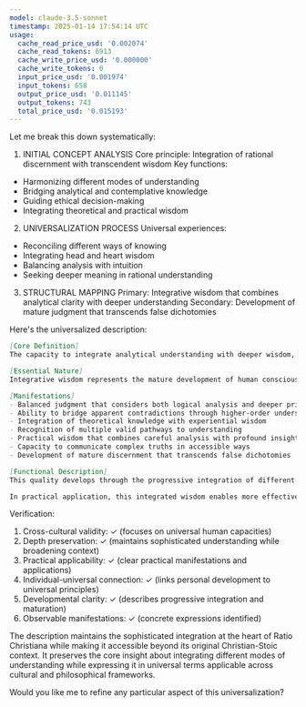 ```yaml
---
model: claude-3.5-sonnet
timestamp: 2025-01-14 17:54:14 UTC
usage:
  cache_read_price_usd: '0.002074'
  cache_read_tokens: 6913
  cache_write_price_usd: '0.000000'
  cache_write_tokens: 0
  input_price_usd: '0.001974'
  input_tokens: 658
  output_price_usd: '0.011145'
  output_tokens: 743
  total_price_usd: '0.015193'
---
```


Let me break this down systematically:

1. INITIAL CONCEPT ANALYSIS
Core principle: Integration of rational discernment with transcendent wisdom
Key functions:
- Harmonizing different modes of understanding
- Bridging analytical and contemplative knowledge
- Guiding ethical decision-making
- Integrating theoretical and practical wisdom

2. UNIVERSALIZATION PROCESS
Universal experiences:
- Reconciling different ways of knowing
- Integrating head and heart wisdom
- Balancing analysis with intuition
- Seeking deeper meaning in rational understanding

3. STRUCTURAL MAPPING
Primary: Integrative wisdom that combines analytical clarity with deeper understanding
Secondary: Development of mature judgment that transcends false dichotomies

Here's the universalized description:

```markdown
[Core Definition]
The capacity to integrate analytical understanding with deeper wisdom, combining clear discernment with profound insight. This quality enables one to approach truth through multiple complementary pathways while maintaining both intellectual rigor and openness to transcendent understanding.

[Essential Nature]
Integrative wisdom represents the mature development of human consciousness where different modes of understanding are harmoniously unified rather than conflicting. It manifests as the ability to engage both critical thinking and deeper intuitive knowledge, without sacrificing either clarity or depth. This quality enables one to navigate complex situations with both careful analysis and holistic understanding, recognizing that truth often requires multiple complementary approaches to be fully grasped.

[Manifestations]
- Balanced judgment that considers both logical analysis and deeper principles
- Ability to bridge apparent contradictions through higher-order understanding
- Integration of theoretical knowledge with experiential wisdom
- Recognition of multiple valid pathways to understanding
- Practical wisdom that combines careful analysis with profound insight
- Capacity to communicate complex truths in accessible ways
- Development of mature discernment that transcends false dichotomies

[Functional Description]
This quality develops through the progressive integration of different modes of knowing, starting with the recognition that truth can be approached through multiple complementary pathways. It involves cultivating both analytical precision and deeper insight, eventually leading to a unified understanding that transcends but includes both. The process requires ongoing practice in holding multiple perspectives while maintaining clear discernment.

In practical application, this integrated wisdom enables more effective decision-making by drawing on both careful analysis and deeper understanding. It allows one to navigate complex situations with greater clarity and depth, while maintaining the ability to communicate insights effectively to others. This quality is particularly valuable in leadership, education, and any context requiring both clear thinking and profound understanding.
```

Verification:
1. Cross-cultural validity: ✓ (focuses on universal human capacities)
2. Depth preservation: ✓ (maintains sophisticated understanding while broadening context)
3. Practical applicability: ✓ (clear practical manifestations and applications)
4. Individual-universal connection: ✓ (links personal development to universal principles)
5. Developmental clarity: ✓ (describes progressive integration and maturation)
6. Observable manifestations: ✓ (concrete expressions identified)

The description maintains the sophisticated integration at the heart of Ratio Christiana while making it accessible beyond its original Christian-Stoic context. It preserves the core insight about integrating different modes of understanding while expressing it in universal terms applicable across cultural and philosophical frameworks.

Would you like me to refine any particular aspect of this universalization?